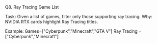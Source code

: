 Q8. Ray Tracing Game List

Task: Given a list of games, filter only those supporting ray tracing.
Why: NVIDIA RTX cards highlight Ray Tracing titles.

Example:
Games=["Cyberpunk","Minecraft","GTA V"]
Ray Tracing = ["Cyberpunk","Minecraft"]